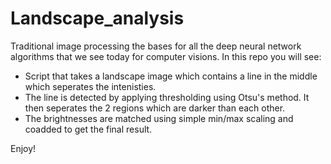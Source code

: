 # Landscape_analysis

Traditional image processing the bases for all the deep neural network algorithms that we see today for computer visions. In this repo you will see:
- Script that takes a landscape image which contains a line in the middle which seperates the intenisties.  
- The line is detected by applying thresholding using Otsu's method. It then seperates the 2 regions which are darker than each other. 
- The brightnesses are matched using simple min/max scaling and coadded to get the final result. 

Enjoy!
